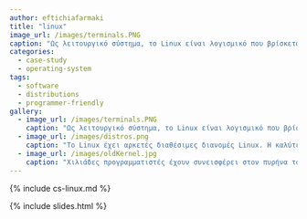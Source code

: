 ```yaml
---
author: eftichiafarmaki
title: "linux"
image_url: /images/terminals.PNG
caption: "Ως λειτουργικό σύστημα, το Linux είναι λογισμικό που βρίσκεται “κάτω” από όλα τα άλλα λογισμικά σε έναν υπολογιστή. Το Linux ξεκίνησε τη ζωή του ως αουτσάιντερ έργο. Πλέον δεν είναι ένα αμφιλεγόμενο ζήτημα που προκαλεί αντιδρασεις όπως κάποτε. Είναι απλώς επιτυχημένο."
categories:
  - case-study
  - operating-system
tags:
  - software
  - distributions
  - programmer-friendly
gallery:
  - image_url: /images/terminals.PNG
    caption: "Ως λειτουργικό σύστημα, το Linux είναι λογισμικό που βρίσκεται “κάτω” από όλα τα άλλα λογισμικά σε έναν υπολογιστή. Το Linux ξεκίνησε τη ζωή του ως αουτσάιντερ έργο. Πλέον δεν είναι ένα αμφιλεγόμενο ζήτημα που προκαλεί αντιδρασεις όπως κάποτε. Είναι απλώς επιτυχημένο."
  - image_url: /images/distros.png
    caption: "Το Linux έχει αρκετές διαθέσιμες διανομές Linux. Η καλύτερη είναι αυτή που λειτουργεί καλύτερα στον υπολογιστή του κάθε χρήστη, οπότε μπορεί να δοκιμάσει και να δει ποια ταιριάζει και στο στυλ εργασίας του. (Ubuntu, Fedora, Mint). Κάθε διανομή περιέχει εκατοντάδες ή χιλιάδες προγράμματα που μπορούν να διανεμηθούν μαζί της"
  - image_url: /images/oldKernel.jpg
    caption: "Χιλιάδες προγραμματιστές έχουν συνεισφέρει στον πυρήνα του Linux(kernel Linux) τα τελευταία χρόνια, σύμφωνα με το Linux Foundation. Φυσικά η κοινότητα Linux είναι πολύ περισσότερο από τον πυρήνα και χρειάζεται συνεισφορές από πολλούς άλλους ανθρώπους εκτός από προγραμματιστές."
---
```


{% include cs-linux.md %}

{% include slides.html %}
